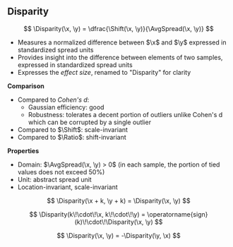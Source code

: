 ## Disparity

$$
\Disparity(\x, \y) = \dfrac{\Shift(\x, \y)}{\AvgSpread(\x, \y)}
$$

- Measures a normalized difference between $\x$ and $\y$ expressed in standardized spread units
- Provides insight into the difference between elements of two samples, expressed in standardized spread units
- Expresses the *effect size*, renamed to "Disparity" for clarity

**Comparison**

- Compared to *Cohen's d*:
  - Gaussian efficiency: good
  - Robustness: tolerates a decent portion of outliers unlike Cohen's d which can be corrupted by a single outlier
- Compared to $\Shift$: scale-invariant
- Compared to $\Ratio$: shift-invariant

**Properties**

- Domain: $\AvgSpread(\x, \y) > 0$ (in each sample, the portion of tied values does not exceed $50\%$)
- Unit: abstract spread unit
- Location-invariant, scale-invariant

$$
\Disparity(\x + k, \y + k) = \Disparity(\x, \y)
$$

$$
\Disparity(k\!\cdot\!\x, k\!\cdot\!\y) = \operatorname{sign}(k)\!\cdot\!\Disparity(\x, \y)
$$

$$
\Disparity(\x, \y) = -\Disparity(\y, \x)
$$

